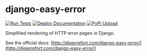# django-easy-error

[![Run Tests](https://github.com/FamilyTreeCollab/django-easy-error/actions/workflows/Unittests.yml/badge.svg)](https://github.com/FamilyTreeCollab/django-easy-error/actions/workflows/Unittests.yml)
[![Deploy Documentation](https://github.com/FamilyTreeCollab/django-easy-error/actions/workflows/DeployDocs.yml/badge.svg)](https://github.com/FamilyTreeCollab/django-easy-error/actions/workflows/DeployDocs.yml)
[![PyPi Upload](https://github.com/djperrefort/django-easy-error/actions/workflows/PyPiUpload.yml/badge.svg)](https://github.com/djperrefort/django-easy-error/actions/workflows/PyPiUpload.yml)

Simplified rendering of HTTP error pages in Django.

See the official docs: [http://djperrefort.com/django-easy-error/](http://djperrefort.com/django-easy-error/)
